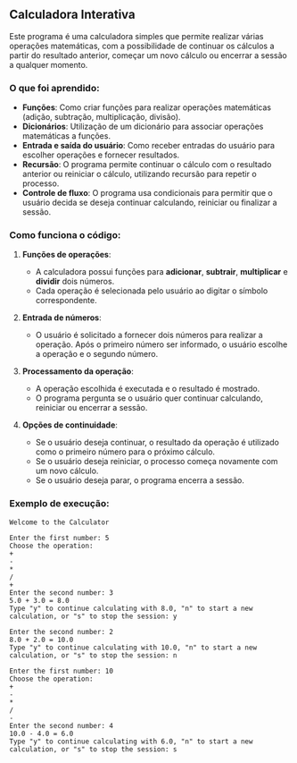 ## Calculadora Interativa

Este programa é uma calculadora simples que permite realizar várias operações matemáticas, com a possibilidade de continuar os cálculos a partir do resultado anterior, começar um novo cálculo ou encerrar a sessão a qualquer momento.

### O que foi aprendido:
- **Funções**: Como criar funções para realizar operações matemáticas (adição, subtração, multiplicação, divisão).
- **Dicionários**: Utilização de um dicionário para associar operações matemáticas a funções.
- **Entrada e saída do usuário**: Como receber entradas do usuário para escolher operações e fornecer resultados.
- **Recursão**: O programa permite continuar o cálculo com o resultado anterior ou reiniciar o cálculo, utilizando recursão para repetir o processo.
- **Controle de fluxo**: O programa usa condicionais para permitir que o usuário decida se deseja continuar calculando, reiniciar ou finalizar a sessão.

### Como funciona o código:
1. **Funções de operações**:
   - A calculadora possui funções para **adicionar**, **subtrair**, **multiplicar** e **dividir** dois números.
   - Cada operação é selecionada pelo usuário ao digitar o símbolo correspondente.
   
2. **Entrada de números**:
   - O usuário é solicitado a fornecer dois números para realizar a operação. Após o primeiro número ser informado, o usuário escolhe a operação e o segundo número.
   
3. **Processamento da operação**:
   - A operação escolhida é executada e o resultado é mostrado.
   - O programa pergunta se o usuário quer continuar calculando, reiniciar ou encerrar a sessão.

4. **Opções de continuidade**:
   - Se o usuário deseja continuar, o resultado da operação é utilizado como o primeiro número para o próximo cálculo.
   - Se o usuário deseja reiniciar, o processo começa novamente com um novo cálculo.
   - Se o usuário deseja parar, o programa encerra a sessão.

### Exemplo de execução:

```plaintext
Welcome to the Calculator

Enter the first number: 5
Choose the operation:
+
-
*
/
+
Enter the second number: 3
5.0 + 3.0 = 8.0
Type "y" to continue calculating with 8.0, "n" to start a new calculation, or "s" to stop the session: y

Enter the second number: 2
8.0 + 2.0 = 10.0
Type "y" to continue calculating with 10.0, "n" to start a new calculation, or "s" to stop the session: n

Enter the first number: 10
Choose the operation:
+
-
*
/
-
Enter the second number: 4
10.0 - 4.0 = 6.0
Type "y" to continue calculating with 6.0, "n" to start a new calculation, or "s" to stop the session: s
